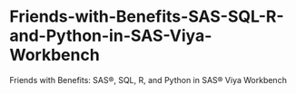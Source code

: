 # Friends-with-Benefits-SAS-SQL-R-and-Python-in-SAS-Viya-Workbench
Friends with Benefits: SAS®, SQL, R, and Python in SAS® Viya Workbench
